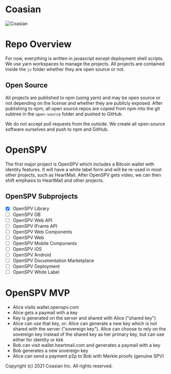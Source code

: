 # Coasian

![Coasian](https://github.com/coasian/coasian/blob/master/design-assets/coasian-landscape-dark.png)

# Repo Overview

For now, everything is written in javascript except deployment shell scripts.
We use yarn workspaces to manage the projects. All projects are contained
inside the <code>js</code> folder whether they are open source or not.

## Open Source

All projects are published to npm (using yarn) and may be open source or not
depending on the license and whether they are publicly exposed. After
publishing to npm, all open source repos are copied from npm into the git
subtree in the <code>open-source</code> folder and pushed to GitHub.

We do not accept pull requests from the outside. We create all open-source
software ourselves and push to npm and GitHub.

# OpenSPV

The first major project is OpenSPV which includes a Bitcoin wallet with
identity features. It will have a white label form and will be re-used in most
other projects, such as HeartMail. After OpenSPV gets video, we can then shift
emphasis to HeartMail and other projects.

## OpenSPV Subprojects

* [x] OpenSPV Library
* [ ] OpenSPV DB
* [ ] OpenSPV Web API
* [ ] OpenSPV IFrame API
* [ ] OpenSPV Web Components
* [ ] OpenSPV Web
* [ ] OpenSPV Mobile Components
* [ ] OpenSPV iOS
* [ ] OpenSPV Android
* [ ] OpenSPV Documentation Marketplace
* [ ] OpenSPV Deployment
* [ ] OpenSPV White Label

# OpenSPV MVP

* Alice visits wallet.openspv.com
* Alice gets a paymail with a key
* Key is generated on the server and shared with Alice ("shared key")
* Alice can use that key, or: Alice can generate a new key which is not shared
  with the server ("sovereign key"). Alice can choose to rely on the sovereign
  key instead of the shared key as her primary key, but can use either for identity or kkk
* Bob can visit wallet.heartmail.com and generates a paymail with a key
* Bob generates a new sovereign key
* Alice can send a payment p2p to Bob with Merkle proofs (genuine SPV)

Copyright (c) 2021 Coasian Inc. All rights reserved.
